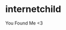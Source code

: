 # internetchild
You Found Me &lt;3

<!DOCTYPE html>
<html lang="en">
<head>
  <meta charset="UTF-8">
  <meta name="viewport" content="width=device-width, initial-scale=1.0">
  <link rel="stylesheet" href="https://cdn.jsdelivr.net/npm/@moefe/vue-aplayer@^1.9.9/dist/APlayer.min.css">
  <script src="https://cdn.jsdelivr.net/npm/vue@2"></script>
  <script src="https://cdn.jsdelivr.net/npm/@moefe/vue-aplayer@^1.9.9/dist/APlayer.min.js"></script>
  <title>My Music Website</title>
</head>
<body>
  <div id="app">
    <aplayer
      :audio="playlist"
      :autoplay="false"
      :lrc-type="3"
    ></aplayer>
  </div>

  <script>
    new Vue({
      el: '#app',
      data: {
        playlist: [
          {
            name: 'Boot up',
            artist: 'internet child',
            url: https://www.dropbox.com/scl/fi/u38k0xzxl0rrrp8cwoufh/October-mix-1.wav?rlkey=kqaurwgo8u25z15ia7koyjrik&dl=0),
            cover: (https://www.dropbox.com/scl/fi/0kjffzksa30ptcjhswytp/aOYd0JMr0CnEPDinqfKE-1-c3x2d.jpg?rlkey=fhoinykexzuqasxhsh2o9dprl&dl=0),
            lrc: 'URL_TO_YOUR_LYRICS_FILE_1.lrc',
          },
          // Add more songs following the same format
        ],
      },
    });
  </script>
</body>
</html>
